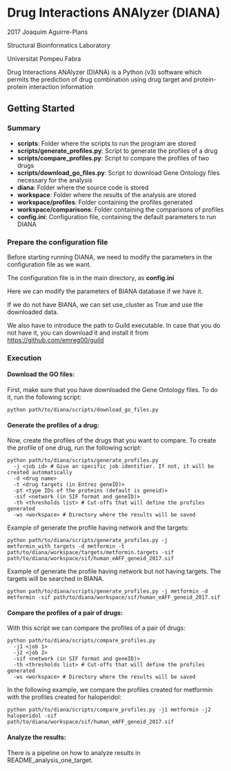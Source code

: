 # Drug Interactions ANAlyzer (DIANA)

2017 Joaquim Aguirre-Plans

Structural Bioinformatics Laboratory

Universitat Pompeu Fabra



Drug Interactions ANAlyzer (DIANA) is a Python (v3) software which permits the prediction of drug combination using drug target and protein-protein interaction information

## Getting Started

### Summary

* **scripts**: Folder where the scripts to run the program are stored 
* **scripts/generate_profiles.py**: Script to generate the profiles of a drug 
* **scripts/compare_profiles.py**: Script to compare the profiles of two drugs 
* **scripts/download_go_files.py**: Script to download Gene Ontology files necessary for the analysis 
* **diana**: Folder where the source code is stored
* **workspace**: Folder where the results of the analysis are stored
* **workspace/profiles**: Folder containing the profiles generated
* **workspace/comparisons**: Folder containing the comparisons of profiles
* **config.ini**: Configuration file, containing the default parameters to run DIANA

### Prepare the configuration file

Before starting running DIANA, we need to modify the parameters in the configuration file as we want.

The configuration file is in the main directory, as **config.ini**

Here we can modify the parameters of BIANA database if we have it.

If we do not have BIANA, we can set use_cluster as True and use the downloaded data.

We also have to introduce the path to Guild executable. In case that you do not have it, you can download it and install it from https://github.com/emreg00/guild

### Execution

#### Download the GO files:

First, make sure that you have downloaded the Gene Ontology files.
To do it, run the following script:

```
python path/to/diana/scripts/download_go_files.py
```



#### Generate the profiles of a drug:

Now, create the profiles of the drugs that you want to compare.
To create the profile of one drug, run the following script:

```
python path/to/diana/scripts/generate_profiles.py 
  -j <job id> # Give an specific job identifier. If not, it will be created automatically
  -d <drug name>
  -t <drug targets (in Entrez geneID)>
  -pt <type IDs of the proteins (default is geneid)>
  -sif <network (in SIF format and geneID)>
  -th <thresholds list> # Cut-offs that will define the profiles generated
  -ws <workspace> # Directory where the results will be saved
```

Example of generate the profile having network and the targets:

```
python path/to/diana/scripts/generate_profiles.py -j metformin_with_targets -d metformin -t path/to/diana/workspace/targets/metformin.targets -sif path/to/diana/workspace/sif/human_eAFF_geneid_2017.sif
```

Example of generate the profile having network but not having targets.
The targets will be searched in BIANA.

```
python path/to/diana/scripts/generate_profiles.py -j metformin -d metformin -sif path/to/diana/workspace/sif/human_eAFF_geneid_2017.sif
```



#### Compare the profiles of a pair of drugs:

With this script we can compare the profiles of a pair of drugs:

```
python path/to/diana/scripts/compare_profiles.py 
  -j1 <job 1>
  -j2 <job 2>
  -sif <network (in SIF format and geneID)>
  -th <thresholds list> # Cut-offs that will define the profiles generated
  -ws <workspace> # Directory where the results will be saved
```

In the following example, we compare the profiles created for metformin with the profiles created for haloperidol:

```
python path/to/diana/scripts/compare_profiles.py -j1 metformin -j2 haloperidol -sif path/to/diana/workspace/sif/human_eAFF_geneid_2017.sif
```


#### Analyze the results:

There is a pipeline on how to analyze results in README_analysis_one_target.


